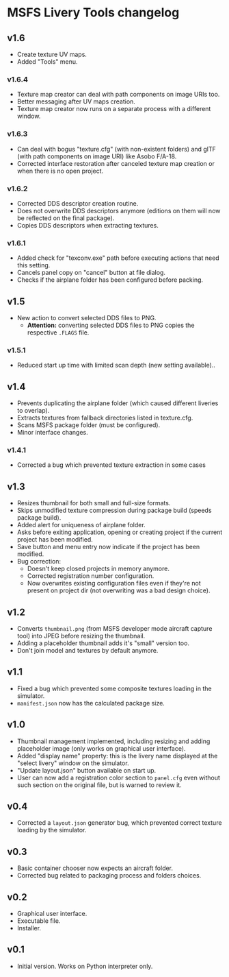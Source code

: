 # MSFS Livery Tools changelog

## v1.6

* Create texture UV maps.
* Added "Tools" menu.

### v1.6.4

* Texture map creator can deal with path components on image URIs too.
* Better messaging after UV maps creation.
* Texture map creator now runs on a separate process with a different window.

### v1.6.3

* Can deal with bogus "texture.cfg" (with non-existent folders) and glTF (with path components on image URI) like Asobo F/A-18.
* Corrected interface restoration after canceled texture map creation or when there is no open project.

### v1.6.2

* Corrected DDS descriptor creation routine.
* Does not overwrite DDS descriptors anymore (editions on them will now be reflected on the final package).
* Copies DDS descriptors when extracting textures.

### v1.6.1

* Added check for "texconv.exe" path before executing actions that need this setting.
* Cancels panel copy on "cancel" button at file dialog.
* Checks if the airplane folder has been configured before packing.

## v1.5

* New action to convert selected DDS files to PNG.
  * **Attention:** converting selected DDS files to PNG copies the respective `.FLAGS`
  file.

### v1.5.1

* Reduced start up time with limited scan depth (new setting available)..

## v1.4

* Prevents duplicating the airplane folder (which caused different liveries to overlap).
* Extracts textures from fallback directories listed in texture.cfg.
* Scans MSFS package folder (must be configured).
* Minor interface changes.

### v1.4.1

* Corrected a bug which prevented texture extraction in some cases

## v1.3

* Resizes thumbnail for both small and full-size formats.
* Skips unmodified texture compression during package build (speeds package build).
* Added alert for uniqueness of airplane folder.
* Asks before exiting application, opening or creating project if the current project has been modified.
* Save button and menu entry now indicate if the project has been modified.
* Bug correction:
  * Doesn't keep closed projects in memory anymore.
  * Corrected registration number configuration.
  * Now overwrites existing configuration files even if they're not present on project dir (not overwriting was a bad design choice).

## v1.2

* Converts `thumbnail.png` (from MSFS developer mode aircraft capture tool) into JPEG before resizing
the thumbnail.
* Adding a placeholder thumbnail adds it's "small" version too.
* Don't join model and textures by default anymore.

## v1.1

* Fixed a bug which prevented some composite textures loading in the simulator.
* `manifest.json` now has the calculated package size.

## v1.0

* Thumbnail management implemented, including resizing and adding placeholder image (only works on graphical user interface).
* Added "display name" property: this is the livery name displayed at the "select livery" window on the
simulator.
* "Update layout.json" button available on start up.
* User can now add a registration color section to `panel.cfg` even without such section on the
original file, but is warned to review it.

## v0.4

* Corrected a `layout.json` generator bug, which prevented correct texture loading by the simulator.

## v0.3

* Basic container chooser now expects an aircraft folder.
* Corrected bug related to packaging process and folders choices.

## v0.2

* Graphical user interface.
* Executable file.
* Installer.

## v0.1

* Initial version. Works on Python interpreter only.
